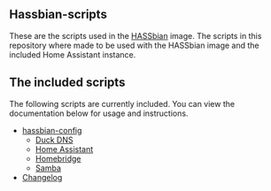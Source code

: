 ## Hassbian-scripts
These are the scripts used in the [HASSbian](https://github.com/home-assistant/pi-gen) image.
The scripts in this repository where made to be used with the HASSbian image and the included Home Assistant instance.  


## The included scripts
The following scripts are currently included. You can view the documentation below for usage and instructions.
* [hassbian-config](/docs/hassbian_config.md)
  * [Duck DNS](/docs/duckdns.md)
  * [Home Assistant](/docs/homeassistant.md)
  * [Homebridge](/docs/homebridge.md)
  * [Samba](/docs/samba.md)
* [Changelog](CHANGELOG.md)
